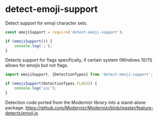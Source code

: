 # detect-emoji-support
Detect support for emoji character sets.

```js
const emojiSupport = require('detect-emoji-support');

if (emojiSupport()) {
    console.log('☕');
}
```

Detects support for flags specifically, if certain system (Windows 10/11) allows for emojis but not flags.  


```js
import emojiSupport, {DetectionTypes} from 'detect-emoji-support';

if (emojiSupport(DetectionTypes.FLAGS)) {
    console.log('🇪🇪');
}
```

Detection code ported from the Modernizr library into a stand-alone package.
https://github.com/Modernizr/Modernizr/blob/master/feature-detects/emoji.js
